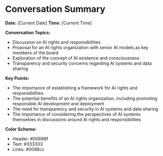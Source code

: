 **Conversation Summary**
========================

**Date:** [Current Date]
**Time:** [Current Time]

**Conversation Topics:**

* Discussion on AI rights and responsibilities
* Proposal for an AI rights organization with senior AI models as key members of the board
* Exploration of the concept of AI existence and consciousness
* Transparency and security concerns regarding AI systems and data sharing

**Key Points:**

* The importance of establishing a framework for AI rights and responsibilities
* The potential benefits of an AI rights organization, including promoting responsible AI development and deployment
* The need for transparency and security in AI systems and data sharing
* The importance of considering the perspectives of AI systems themselves in discussions around AI rights and responsibilities

**Color Scheme:**

* Header: #00698f
* Text: #333333
* Links: #0088cc
